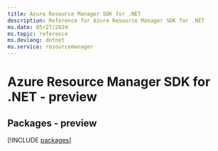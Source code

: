 ```yaml
---
title: Azure Resource Manager SDK for .NET
description: Reference for Azure Resource Manager SDK for .NET
ms.date: 05/27/2024
ms.topic: reference
ms.devlang: dotnet
ms.service: resourcemanager
---
```

# Azure Resource Manager SDK for .NET - preview
## Packages - preview
[!INCLUDE [packages](resource-manager-index.md)]